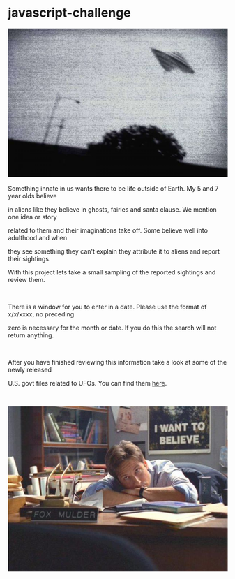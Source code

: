 # javascript-challenge

![](UFO-level-1/static/images/UFO.jpeg)

Something innate in us wants there to be life outside of Earth.  My 5 and 7 year olds believe

in aliens like they believe in ghosts, fairies and santa clause.  We mention one idea or story

related to them and their imaginations take off.  Some believe well into adulthood and when

they see something they can't explain they attribute it to aliens and report their sightings.

With this project lets take a small sampling of the reported sightings and review them. 

<p>&nbsp;</p>

There is a window for you to enter in a date.  Please use the format of x/x/xxxx, no preceding

zero is necessary for the month or date.  If you do this the search will not return anything.

<p>&nbsp;</p>

After you have finished reviewing this information take a look at some of the newly released

U.S. govt files related to UFOs.  You can find them [here][us govt website].

<p>&nbsp;</p>

![](UFO-level-1/static/images/fox.jpeg)

[us govt website]:https://www.theblackvault.com/documentarchive/ufos-the-central-intelligence-agency-cia-collection/

 
